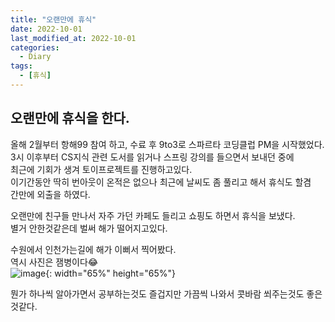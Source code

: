 ```yaml
---
title: "오랜만에 휴식"
date: 2022-10-01
last_modified_at: 2022-10-01
categories: 
  - Diary
tags:
  - [휴식]
---
```

## 오랜만에 휴식을 한다.  

올해 2월부터 항해99 참여 하고, 수료 후 9to3로 스파르타 코딩클럽 PM을 시작했었다.  
3시 이후부터 CS지식 관련 도서를 읽거나 스프링 강의를 들으면서 보내던 중에  
최근에 기회가 생겨 토이프로젝트를 진행하고있다.  
이기간동안 딱히 번아웃이 온적은 없으나 최근에 날씨도 좀 풀리고 해서 휴식도 할겸  
간만에 외출을 하였다.  

오랜만에 친구들 만나서 자주 가던 카페도 들리고 쇼핑도 하면서 휴식을 보냈다.  
별거 안한것같은데 벌써 해가 떨어지고있다.  

수원에서 인천가는길에 해가 이뻐서 찍어봤다.  
역시 사진은 잼병이다😂  
![image](https://user-images.githubusercontent.com/99777315/193400965-8327ccce-ad61-43c0-af49-eb6ff6212967.png){: width="65%" height="65%"}  

뭔가 하나씩 알아가면서 공부하는것도 즐겁지만 가끔씩 나와서 콧바람 쐬주는것도 좋은것같다.  



